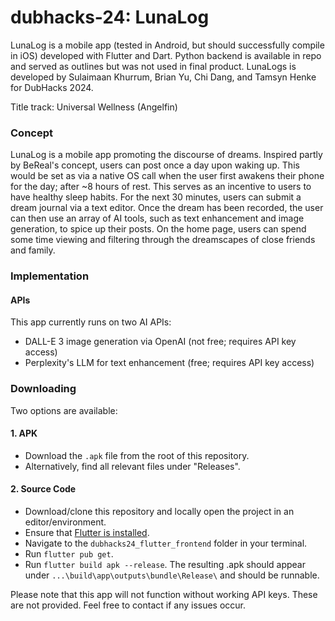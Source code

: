# dubhacks-24: LunaLog

LunaLog is a mobile app (tested in Android, but should successfully compile in iOS) developed with Flutter and Dart. Python backend is available in repo and served as outlines but was not used in final product. LunaLogs is developed by Sulaimaan Khurrum, Brian Yu, Chi Dang, and Tamsyn Henke for DubHacks 2024.

Title track: Universal Wellness (Angelfin)

### Concept
LunaLog is a mobile app promoting the discourse of dreams. Inspired partly by BeReal's concept, users can post once a day upon waking up. This would be set as via a native OS call when the user first awakens their phone for the day; after ~8 hours of rest. This serves as an incentive to users to have healthy sleep habits. For the next 30 minutes, users can submit a dream journal via a text editor. Once the dream has been recorded, the user can then use an array of AI tools, such as text enhancement and image generation, to spice up their posts. On the home page, users can spend some time viewing and filtering through the dreamscapes of close friends and family.

### Implementation
#### APIs
This app currently runs on two AI APIs:
- DALL-E 3 image generation via OpenAI (not free; requires API key access)
- Perplexity's LLM for text enhancement (free; requires API key access)

### Downloading

Two options are available:

#### 1. APK

- Download the `.apk` file from the root of this repository.
- Alternatively, find all relevant files under "Releases".

#### 2. Source Code
- Download/clone this repository and locally open the project in an editor/environment.
- Ensure that [Flutter is installed](https://docs.flutter.dev/get-started/install/windows/mobile).
- Navigate to the `dubhacks24_flutter_frontend` folder in your terminal.
- Run `flutter pub get`.
- Run `flutter build apk --release`. The resulting .apk should appear under `...\build\app\outputs\bundle\Release\` and should be runnable.

Please note that this app will not function without working API keys. These are not provided.
Feel free to contact if any issues occur.
